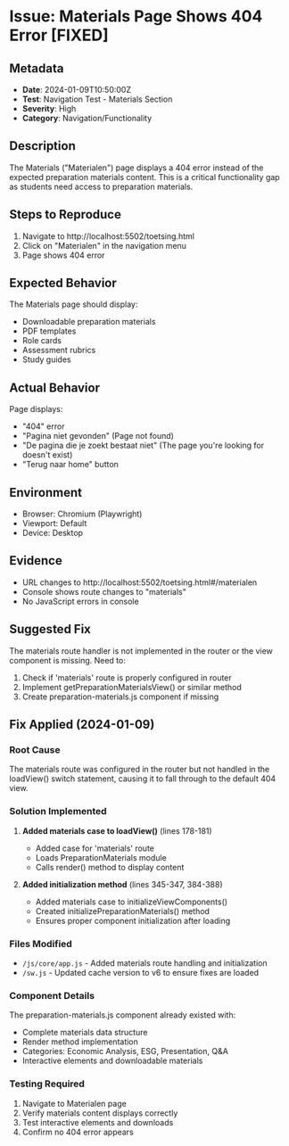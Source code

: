 # Issue: Materials Page Shows 404 Error [FIXED]

## Metadata
- **Date**: 2024-01-09T10:50:00Z
- **Test**: Navigation Test - Materials Section
- **Severity**: High
- **Category**: Navigation/Functionality

## Description
The Materials ("Materialen") page displays a 404 error instead of the expected preparation materials content. This is a critical functionality gap as students need access to preparation materials.

## Steps to Reproduce
1. Navigate to http://localhost:5502/toetsing.html
2. Click on "Materialen" in the navigation menu
3. Page shows 404 error

## Expected Behavior
The Materials page should display:
- Downloadable preparation materials
- PDF templates
- Role cards
- Assessment rubrics
- Study guides

## Actual Behavior
Page displays:
- "404" error
- "Pagina niet gevonden" (Page not found)
- "De pagina die je zoekt bestaat niet" (The page you're looking for doesn't exist)
- "Terug naar home" button

## Environment
- Browser: Chromium (Playwright)
- Viewport: Default
- Device: Desktop

## Evidence
- URL changes to http://localhost:5502/toetsing.html#/materialen
- Console shows route changes to "materials"
- No JavaScript errors in console

## Suggested Fix
The materials route handler is not implemented in the router or the view component is missing. Need to:
1. Check if 'materials' route is properly configured in router
2. Implement getPreparationMaterialsView() or similar method
3. Create preparation-materials.js component if missing

## Fix Applied (2024-01-09)

### Root Cause
The materials route was configured in the router but not handled in the loadView() switch statement, causing it to fall through to the default 404 view.

### Solution Implemented
1. **Added materials case to loadView()** (lines 178-181)
   - Added case for 'materials' route
   - Loads PreparationMaterials module
   - Calls render() method to display content

2. **Added initialization method** (lines 345-347, 384-388)
   - Added materials case to initializeViewComponents()
   - Created initializePreparationMaterials() method
   - Ensures proper component initialization after loading

### Files Modified
- `/js/core/app.js` - Added materials route handling and initialization
- `/sw.js` - Updated cache version to v6 to ensure fixes are loaded

### Component Details
The preparation-materials.js component already existed with:
- Complete materials data structure
- Render method implementation
- Categories: Economic Analysis, ESG, Presentation, Q&A
- Interactive elements and downloadable materials

### Testing Required
1. Navigate to Materialen page
2. Verify materials content displays correctly
3. Test interactive elements and downloads
4. Confirm no 404 error appears